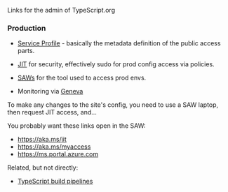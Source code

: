 Links for the admin of TypeScript.org

### Production

- [Service Profile](https://servicetree.msftcloudes.com/main.html#/ServiceModel/Service/Profile/db6a995a-f708-4c75-a741-53444c0eff39) - basically the metadata definition of the public access parts.

- [JIT](http://aka.ms/jit/) for security, effectively sudo for prod config access via policies.

- [SAWs](http://aka.ms/sawhelp) for the tool used to access prod envs.

- Monitoring via [Geneva](https://genevamondocs.azurewebsites.net/getting%20started/intro.html)

To make any changes to the site's config, you need to use a SAW laptop, then request JIT access, and...

You probably want these links open in the SAW:

- https://aka.ms/jit
- https://aka.ms/myaccess
- https://ms.portal.azure.com


Related, but not directly:

- [TypeScript build pipelines](https://typescript.visualstudio.com/TypeScript/_build?definitionId=4)

